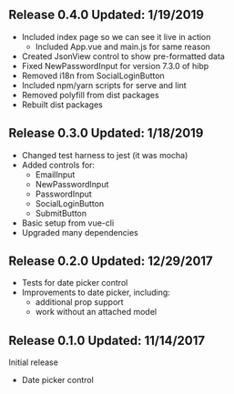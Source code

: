 Release 0.4.0   Updated: 1/19/2019
----------------------------------
* Included index page so we can see it live in action
    * Included App.vue and main.js for same reason
* Created JsonView control to show pre-formatted data
* Fixed NewPasswordInput for version 7.3.0 of hibp
* Removed i18n from SocialLoginButton
* Included npm/yarn scripts for serve and lint
* Removed polyfill from dist packages
* Rebuilt dist packages


Release 0.3.0   Updated: 1/18/2019
-----------------------------------
* Changed test harness to jest (it was mocha)
* Added controls for:
    * EmailInput
    * NewPasswordInput
    * PasswordInput
    * SocialLoginButton
    * SubmitButton
* Basic setup from vue-cli
* Upgraded many dependencies


Release 0.2.0   Updated: 12/29/2017
-----------------------------------
* Tests for date picker control
* Improvements to date picker, including:
    * additional prop support
    * work without an attached model


Release 0.1.0   Updated: 11/14/2017
-----------------------------------
Initial release
* Date picker control


